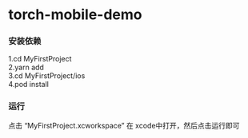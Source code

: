 # torch-mobile-demo

### 安装依赖  
1.cd MyFirstProject    
2.yarn add     
3.cd MyFirstProject/ios     
4.pod install        

### 运行
点击 “MyFirstProject.xcworkspace” 在 xcode中打开，然后点击运行即可 

